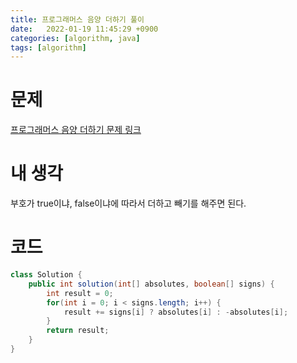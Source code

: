 ```yaml
---
title: 프로그래머스 음양 더하기 풀이
date:   2022-01-19 11:45:29 +0900
categories: [algorithm, java]
tags: [algorithm]
---
```


# 문제
[프로그래머스 음양 더하기 문제 링크](https://programmers.co.kr/learn/courses/30/lessons/76501)
# 내 생각
부호가 true이냐, false이냐에 따라서 더하고 빼기를 해주면 된다.

# 코드
```java
class Solution {
    public int solution(int[] absolutes, boolean[] signs) {
        int result = 0;
        for(int i = 0; i < signs.length; i++) {
            result += signs[i] ? absolutes[i] : -absolutes[i];
        }
        return result;
    }
}
```
